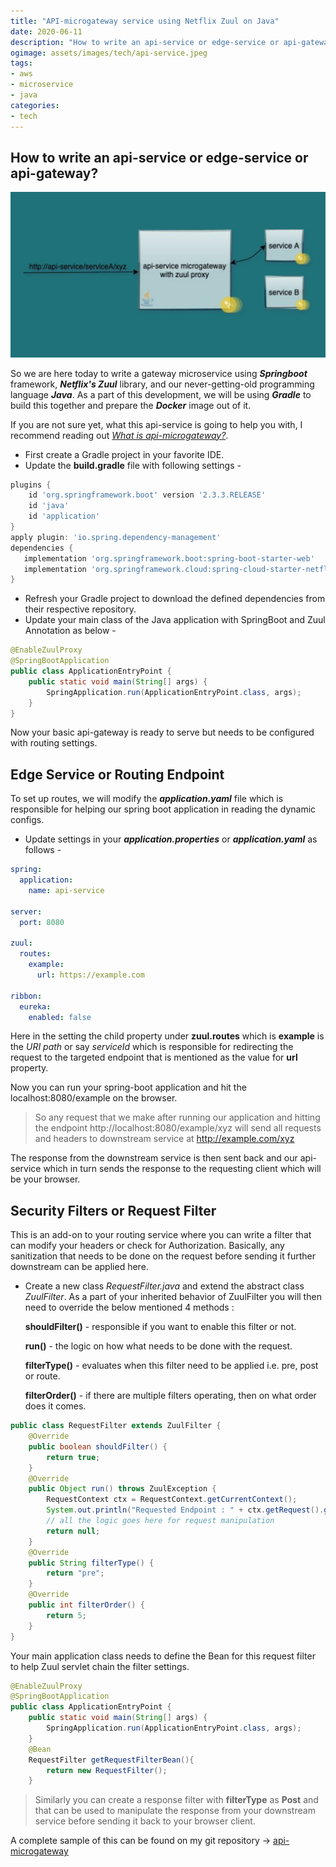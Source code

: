 ```yaml
---
title: "API-microgateway service using Netflix Zuul on Java"
date: 2020-06-11
description: "How to write an api-service or edge-service or api-gateway?"
ogimage: assets/images/tech/api-service.jpeg
tags: 
- aws
- microservice
- java
categories:
- tech
---
```


## How to write an api-service or edge-service or api-gateway?

![s3-and-lambda](assets/images/tech/api-service.jpeg)

So we are here today to write a gateway microservice using ***Springboot*** framework, ***Netflix's Zuul*** library, and our never-getting-old programming language ***Java***.  As a part of this development, we will be using ***Gradle*** to build this together and prepare the ***Docker*** image out of it. 

If you are not sure yet, what this api-service is going to help you with, I recommend reading out  [*What is api-microgateway?*](https://blog.devutkarsh.com/api-gateway-vs-edge-proxy-service-vs-api-microgateway). 

- First create a Gradle project in your favorite IDE.
- Update the **build.gradle** file with following settings -

```gradle
plugins {
	id 'org.springframework.boot' version '2.3.3.RELEASE'
	id 'java'
	id 'application'
}
apply plugin: 'io.spring.dependency-management'
dependencies {
   implementation 'org.springframework.boot:spring-boot-starter-web'
   implementation 'org.springframework.cloud:spring-cloud-starter-netflix-zuul'
}
```
- Refresh your Gradle project to download the defined dependencies from their respective repository.
- Update your main class of the Java application with SpringBoot and Zuul Annotation as below -

```java
@EnableZuulProxy
@SpringBootApplication
public class ApplicationEntryPoint {
	public static void main(String[] args) {
		SpringApplication.run(ApplicationEntryPoint.class, args);
	}
}
```

Now your basic api-gateway is ready to serve but needs to be configured with routing settings.

## Edge Service or Routing Endpoint 
To set up routes, we will modify the ***application.yaml*** file which is responsible for helping our spring boot application in reading the dynamic configs.

- Update settings in your ***application.properties*** or ***application.yaml*** as follows -

```yaml
spring:
  application:
    name: api-service

server:
  port: 8080
  
zuul:
  routes:
    example:
      url: https://example.com

ribbon:
  eureka:
    enabled: false
```
Here in the setting the child property under **zuul.routes** which is **example** is the *URI path* or say *serviceId* which is responsible for redirecting the request to the targeted endpoint that is mentioned as the value for **url** property.

Now you can run your spring-boot application and hit the localhost:8080/example on the browser.

> So any request that we make after running our application and hitting the endpoint
> http://localhost:8080/example/xyz 
> will send all requests and headers to downstream service at http://example.com/xyz

The response from the downstream service is then sent back and our api-service which in turn sends the response to the requesting client which will be your browser.

## Security Filters or Request Filter 
This is an add-on to your routing service where you can write a filter that can modify your headers or check for Authorization. Basically, any sanitization that needs to be done on the request before sending it further downstream can be applied here.

- Create a new class *RequestFilter.java* and extend the abstract class *ZuulFilter*. As a part of your inherited behavior of ZuulFilter you will then need to override the below mentioned 4 methods :

    **shouldFilter()** - responsible if you want to enable this filter or not.

    **run()** - the logic on how what needs to be done with the request.

    **filterType()** - evaluates when this filter need to be applied i.e. pre, post or route.

    **filterOrder()** - if there are multiple filters operating, then on what order does it comes.

```java
public class RequestFilter extends ZuulFilter {
    @Override
    public boolean shouldFilter() {
        return true;
    }
    @Override
    public Object run() throws ZuulException { 
        RequestContext ctx = RequestContext.getCurrentContext();
        System.out.println("Requested Endpoint : " + ctx.getRequest().getRequestURI());
        // all the logic goes here for request manipulation
        return null;
    }
    @Override
    public String filterType() {
        return "pre";
    }
    @Override
    public int filterOrder() {
        return 5;
    }
}
```

Your main application class needs to define the Bean for this request filter to help Zuul servlet chain the filter settings.
```java
@EnableZuulProxy
@SpringBootApplication
public class ApplicationEntryPoint {
	public static void main(String[] args) {
		SpringApplication.run(ApplicationEntryPoint.class, args);
	}
	@Bean
	RequestFilter getRequestFilterBean(){
		return new RequestFilter();
	}
```


> Similarly you can create a response filter with **filterType** as **Post** and that can be used to manipulate the response from your downstream service before sending it back to your browser client.

A complete sample of this can be found on my git repository -> [api-microgateway](https://github.com/devutkarsh/gateway-service) 








